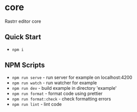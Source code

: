 # core

Rastrr editor core

## Quick Start
- `npm i`

## NPM Scripts

- `npm run serve` - run server for example on localhost:4200
- `npm run watch` - run watcher for example
- `npm run dev` - build example in directory 'example'
- `npm run format` - format code using prettier
- `npm run format:check` - check formatting errors
- `npm run lint` - lint code


